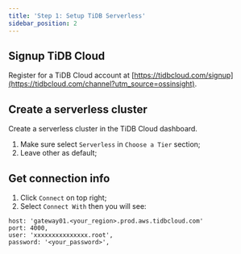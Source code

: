 ```yaml
---
title: 'Step 1: Setup TiDB Serverless'
sidebar_position: 2
---
```


## Signup TiDB Cloud

Register for a TiDB Cloud account at [https://tidbcloud.com/signup](https://tidbcloud.com/channel?utm_source=ossinsight).

## Create a serverless cluster

Create a serverless cluster in the TiDB Cloud dashboard.

1. Make sure select `Serverless` in `Choose a Tier` section;
2. Leave other as default;


## Get connection info

1. Click `Connect` on top right;
2. Select `Connect With` then you will see:

  ```config
  host: 'gateway01.<your_region>.prod.aws.tidbcloud.com'
  port: 4000, 
  user: 'xxxxxxxxxxxxxxx.root', 
  password: '<your_password>', 
  ```
